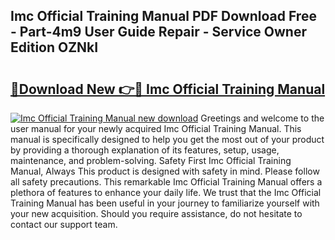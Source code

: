 ## Imc Official Training Manual PDF Download Free - Part-4m9 User Guide Repair - Service Owner Edition OZNkI

# <h2><a href="http://cf16613.oget.top/?id=Imc+Official+Training+Manual">🔗Download New 👉🔴 Imc Official Training Manual</a></h2>

[![Imc Official Training Manual new download](https://i.imgur.com/5g1atiW.png)](http://cf16613.oget.top/?id=Imc+Official+Training+Manual)
Greetings and welcome to the user manual for your newly acquired Imc Official Training Manual. This manual is specifically designed to help you get the most out of your product by providing a thorough explanation of its features, setup, usage, maintenance, and problem-solving. Safety First Imc Official Training Manual, Always This product is designed with safety in mind. Please follow all safety precautions. This remarkable Imc Official Training Manual offers a plethora of features to enhance your daily life. We trust that the Imc Official Training Manual has been useful in your journey to familiarize yourself with your new acquisition. Should you require assistance, do not hesitate to contact our support team.
